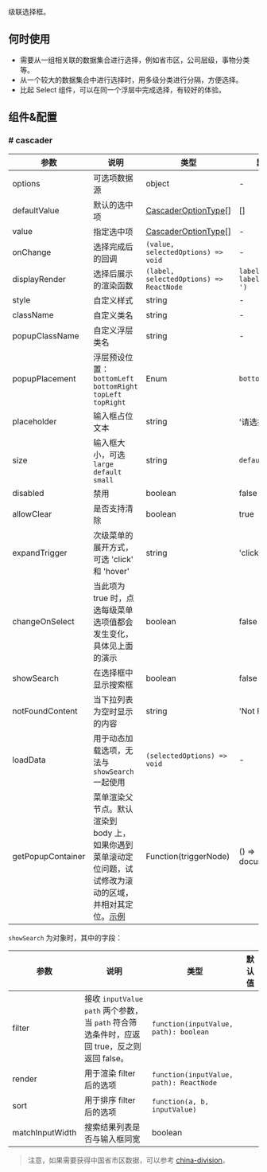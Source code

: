 
级联选择框。

## 何时使用

- 需要从一组相关联的数据集合进行选择，例如省市区，公司层级，事物分类等。
- 从一个较大的数据集合中进行选择时，用多级分类进行分隔，方便选择。
- 比起 Select 组件，可以在同一个浮层中完成选择，有较好的体验。

## 组件&配置

### # cascader

| 参数 | 说明 | 类型 | 默认值 |
|------|------|------|--------|
| options | 可选项数据源 | object | - |
| defaultValue | 默认的选中项 | [CascaderOptionType](https://git.io/vMMoK)[]  |[] |
| value | 指定选中项 | [CascaderOptionType](https://git.io/vMMoK)[] | - |
| onChange | 选择完成后的回调 | `(value, selectedOptions) => void` | - |
| displayRender | 选择后展示的渲染函数 | `(label, selectedOptions) => ReactNode` | `label => label.join(' / ')` |
| style | 自定义样式 | string | - |
| className | 自定义类名 | string | - |
| popupClassName | 自定义浮层类名 | string | - |
| popupPlacement | 浮层预设位置：`bottomLeft` `bottomRight` `topLeft` `topRight` | Enum | `bottomLeft` |
| placeholder | 输入框占位文本 | string | '请选择' |
| size | 输入框大小，可选 `large` `default` `small` | string | `default` |
| disabled | 禁用 | boolean | false |
| allowClear | 是否支持清除 | boolean | true |
| expandTrigger | 次级菜单的展开方式，可选 'click' 和 'hover' | string | 'click' |
| changeOnSelect | 当此项为 true 时，点选每级菜单选项值都会发生变化，具体见上面的演示 | boolean | false |
| showSearch | 在选择框中显示搜索框 | boolean | false |
| notFoundContent | 当下拉列表为空时显示的内容 | string | 'Not Found' |
| loadData  | 用于动态加载选项，无法与 `showSearch` 一起使用 | `(selectedOptions) => void`  | - |
| getPopupContainer | 菜单渲染父节点。默认渲染到 body 上，如果你遇到菜单滚动定位问题，试试修改为滚动的区域，并相对其定位。[示例](http://codepen.io/anon/pen/xVBOVQ?editors=001) | Function(triggerNode) | () => document.body |

`showSearch` 为对象时，其中的字段：

| 参数 | 说明 | 类型 | 默认值 |
|------|------|------|--------|
| filter | 接收 `inputValue` `path` 两个参数，当 `path` 符合筛选条件时，应返回 true，反之则返回 false。 | `function(inputValue, path): boolean` | |
| render | 用于渲染 filter 后的选项 | `function(inputValue, path): ReactNode` | |
| sort | 用于排序 filter 后的选项 | `function(a, b, inputValue)` | |
| matchInputWidth | 搜索结果列表是否与输入框同宽 | boolean | |

> 注意，如果需要获得中国省市区数据，可以参考 [china-division](https://gist.github.com/afc163/7582f35654fd03d5be7009444345ea17)。
